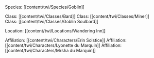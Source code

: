 Species: [[content/twi/Species/Goblin]] 

Class: [[content/twi/Classes/Bard]]
Class: [[content/twi/Classes/Miner]]
Class: [[content/twi/Classes/Goblin Soulbard]]

Location: [[content/twi/Locations/Wandering Inn]]

Affiliation: [[content/twi/Characters/Erin Solstice]]
Affiliation: [[content/twi/Characters/Lyonette du Marquin]]
Affiliation: [[content/twi/Characters/Mrsha du Marquin]]
